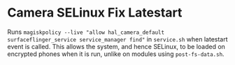 # Camera SELinux Fix Latestart

Runs `magiskpolicy --live "allow hal_camera_default surfaceflinger_service service_manager find"` in `service.sh` when latestart event is called. 
This allows the system, and hence SELinux, to be loaded on encrypted phones when it is run, unlike on modules using `post-fs-data.sh`.